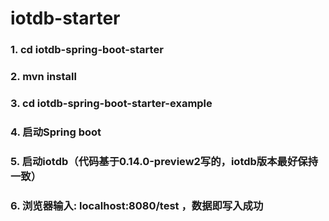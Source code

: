 # iotdb-starter
### 1. cd iotdb-spring-boot-starter
### 2. mvn install
### 3. cd iotdb-spring-boot-starter-example
### 4. 启动Spring boot
### 5. 启动iotdb（代码基于0.14.0-preview2写的，iotdb版本最好保持一致）
### 6. 浏览器输入: localhost:8080/test ，数据即写入成功
